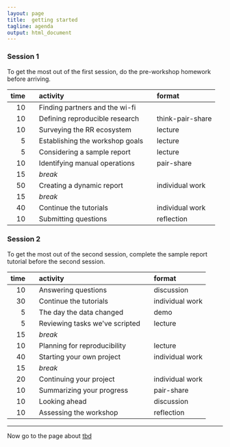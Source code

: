 ```yaml
---
layout: page
title:  getting started
tagline: agenda 
output: html_document
---
```


<!-- because this Rmd file is executed from the runall script, I use relative paths from the pages directory, thus to read the data file, "../data/file" 
The file can still be run on its own.-->



### Session 1

To get the most out of the first session, do the pre-workshop homework before arriving. 


| time|   |activity                        |   |format           |
|----:|:--|:-------------------------------|:--|:----------------|
|   10|   |Finding partners and the wi-fi  |   |                 |
|   10|   |Defining reproducible research  |   |think-pair-share |
|   10|   |Surveying the RR ecosystem      |   |lecture          |
|    5|   |Establishing the workshop goals |   |lecture          |
|    5|   |Considering a sample report     |   |lecture          |
|   10|   |Identifying manual operations   |   |pair-share       |
|   15|   |*break*                         |   |                 |
|   50|   |Creating a dynamic report       |   |individual work  |
|   15|   |*break*                         |   |                 |
|   40|   |Continue the tutorials          |   |individual work  |
|   10|   |Submitting questions            |   |reflection       |

### Session 2

To get the most out of the second session, complete the sample report tutorial before the second session.  


| time|   |activity                       |   |format          |
|----:|:--|:------------------------------|:--|:---------------|
|   10|   |Answering questions            |   |discussion      |
|   30|   |Continue the tutorials         |   |individual work |
|    5|   |The day the data changed       |   |demo            |
|    5|   |Reviewing tasks we've scripted |   |lecture         |
|   15|   |*break*                        |   |                |
|   10|   |Planning for reproducibility   |   |lecture         |
|   40|   |Starting your own project      |   |individual work |
|   15|   |*break*                        |   |                |
|   20|   |Continuing your project        |   |individual work |
|   10|   |Summarizing your progress      |   |pair-share      |
|   10|   |Looking ahead                  |   |discussion      |
|   10|   |Assessing the workshop         |   |reflection      |


--- 
Now go to the page about [tbd](tbd.html) 

